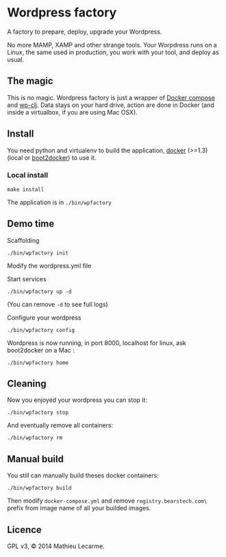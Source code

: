 Wordpress factory
=================

A factory to prepare, deploy, upgrade your Wordpress.

No more MAMP, XAMP and other strange tools.
Your Worpdress runs on a Linux, the same used in production, you work with your
 tool, and deploy as usual.

The magic
---------

This is no magic. Wordpress factory is just a wrapper of
[Docker compose](https://github.com/docker/fig) and
[wp-cli](http://wp-cli.org/).
Data stays on your hard drive, action are done in Docker
(and inside a virtualbox, if you are using Mac OSX).

Install
-------

You need python and virtualenv to build the application,
[docker](https://www.docker.com/) (>=1.3) (local or
[boot2docker](http://boot2docker.io/)) to use it.

### Local install

    make install

The application is in `./bin/wpfactory`

Demo time
---------

Scaffolding

    ./bin/wpfactory init

Modify the wordpress.yml file

Start services

    ./bin/wpfactory up -d

(You can remove `-d` to see full logs)

Configure your wordpress

    ./bin/wpfactory config

Wordpress is now running, in port 8000, localhost for linux, ask boot2docker on
a Mac :

    ./bin/wpfactory home

Cleaning
--------

Now you enjoyed your wordpress you can stop it:

    ./bin/wpfactory stop

And eventually remove all containers:

    ./bin/wpfactory rm

Manual build
------------

You still can manually build theses docker containers:

    ./bin/wpfactory build

Then modify `docker-compose.yml` and remove `registry.bearstech.com\` prefix
from image name of all your builded images.

Licence
-------

GPL v3, © 2014 Mathieu Lecarme.
